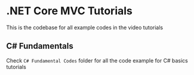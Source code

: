 # .NET Core MVC Tutorials

This is the codebase for all example codes in the video tutorials

## C# Fundamentals
Check  `C# Fundamental Codes` folder for all the code example for C# basics tutorials 




